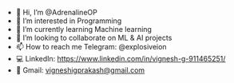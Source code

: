 - 👋 Hi, I’m @AdrenalineOP
- 👀 I’m interested in Programming
- 🌱 I’m currently learning Machine learning
- 💞️ I’m looking to collaborate on ML & AI projects
- 📫 How to reach me Telegram: @explosiveion
- 💻 LinkedIn: https://www.linkedin.com/in/vignesh-g-911465251/
- 📝 Gmail: vigneshigprakash@gmail.com
<!---
AdrenalineOP/AdrenalineOP is a ✨ special ✨ repository because its `README.md` (this file) appears on your GitHub profile.
You can click the Preview link to take a look at your changes.
--->
